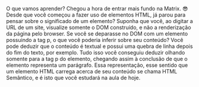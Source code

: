 O que vamos aprender?
Chegou a hora de entrar mais fundo na Matrix. 😎
Desde que você começou a fazer uso de elementos HTML, já parou para pensar sobre o significado de um elemento? Suponha que você, ao digitar a URL de um site, visualize somente o DOM construído, e não a renderização da página pelo browser. Se você se deparasse no DOM com um elemento possuindo a tag p, o que você poderia inferir sobre seu conteúdo? Você pode deduzir que o conteúdo é textual e possui uma quebra de linha depois do fim do texto, por exemplo. Tudo isso você conseguiu deduzir olhando somente para a tag p do elemento, chegando assim à conclusão de que o elemento representa um parágrafo.
Essa representação, esse sentido que um elemento HTML carrega acerca de seu conteúdo se chama HTML Semântico, e é isto que você estudará na aula de hoje.
